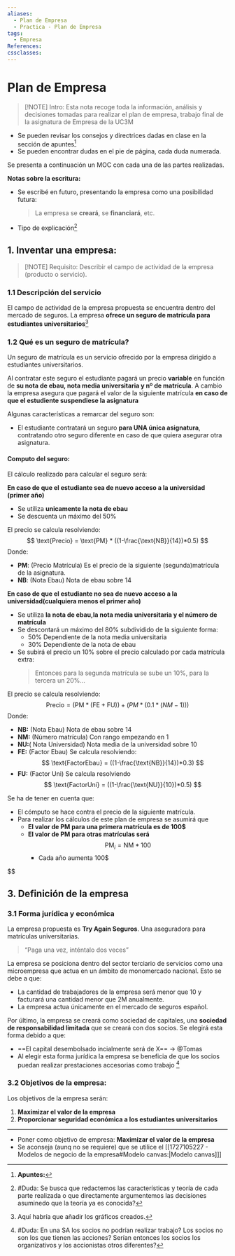 ```yaml
---
aliases:
  - Plan de Empresa
  - Practica - Plan de Empresa
tags:
  - Empresa
References: 
cssclasses:
---
```

# Plan de Empresa


> [!NOTE] Intro: 
> Esta nota recoge toda la información, análisis y decisiones tomadas para realizar el plan de empresa, trabajo final de la asignatura de Empresa de la UC3M 
+ Se pueden revisar los consejos y directrices dadas en clase en la sección de apuntes[^1]
+ Se pueden encontrar dudas en el pie de página, cada duda numerada. 

Se presenta a continuación un MOC con cada una de las partes realizadas. 

**Notas sobre la escritura:**
+ Se escribé en futuro, presentando la empresa como una posibilidad futura: 
  > La empresa se **creará**, se **financiará**, etc. 
  
+ Tipo de explicación[^2]
## 1. Inventar una empresa:

> [!NOTE] Requisito: 
> Describir el campo de actividad de la empresa (producto o servicio). 
> 

### 1.1 Descripción del servicio
El campo de actividad de la empresa propuesta se encuentra dentro del mercado de seguros. La empresa **ofrece un seguro de matrícula para estudiantes universitarios**[^4]
### 1.2 Qué es un seguro de matrícula?
Un seguro de matrícula es un servicio ofrecido por la empresa dirigido a estudiantes universitarios. 

 Al contratar este seguro el estudiante pagará un precio **variable** en función de **su nota de ebau, nota media universitaria y nº de matrícula**. A  cambio la empresa asegura que pagará el valor de la siguiente matrícula  **en caso de que el estudiente suspendiese la asignatura**

Algunas características a remarcar del seguro son: 
+ El estudiante contratará un seguro **para UNA única asignatura**, contratando otro seguro diferente en caso de que quiera asegurar otra asignatura.


#### Computo del seguro:
El cálculo realizado para calcular el seguro será: 

**En caso de que el estudiante sea de nuevo acceso a la universidad (primer año)**
+ Se utiliza **unicamente la nota de ebau**
+ Se descuenta un máximo del 50%

El precio se calcula resolviendo:
$$
\text{Precio} = \text{PM} * ((1-\frac{\text{NB}}{14})*0.5)
$$
Donde: 
+ **PM**: (Precio Matrícula) Es el precio de la siguiente (segunda)matrícula de la asignatura. 
+ **NB**: (Nota Ebau) Nota de ebau sobre 14

**En caso de que el estudiante no sea de nuevo acceso a la universidad(cualquiera menos el primer año)**
+ Se utiliza **la nota de ebau,la nota media universitaria y el número de matrícula**
+ Se descontará un máximo del 80% subdividido de la siguiente forma: 
	+ 50% Dependiente de la nota media universitaria 
	+ 30% Dependiente de la nota de ebau
+ Se subirá el precio un 10% sobre el precio calculado por cada matrícula extra: 
  > Entonces para la segunda matrícula se sube un 10%, para la tercera un 20%…

El precio se calcula resolviendo:
$$
\text{Precio} = (\text{PM} * (\text{FE} + \text{FU})) +( PM * (0.1 * (NM - 1)))
$$
Donde:
+ **NB:** (Nota Ebau) Nota de ebau sobre 14
+ **NM:** (Número matrícula) Con rango empezando en 1
+ **NU:**( Nota Universidad) Nota media de la universidad sobre 10
+ **FE:** (Factor Ebau) Se calcula resolviendo:
$$
\text{FactorEbau} = ((1-\frac{\text{NB}}{14})*0.3)
$$
+ **FU:** (Factor Uni) Se calcula resolviendo
$$
\text{FactorUni} = ((1-\frac{\text{NU}}{10})*0.5)
$$

Se ha de tener en cuenta que: 
+ El cómputo se hace contra el precio de la siguiente matrícula. 
+ Para realizar los cálculos de este plan de empresa se asumirá que
	+ **El valor de PM para una primera matrícula es de 100$**
	+ **El valor de PM para otras matrículas será**
	$$
	 \text{PM}_i = \text{NM} * 100
	$$
		+ Cada año aumenta 100$

$$

## 3. Definición de la empresa
### 3.1 Forma jurídica y económica 
La empresa propuesta es **Try Again Seguros**. Una aseguradora para matrículas universitarias. 
> “Paga una vez, inténtalo dos veces”

La empresa se posiciona dentro del sector terciario de servicios como una microempresa que actua en un ámbito de monomercado nacional. 
Esto se debe a que: 
+ La cantidad de trabajadores de la empresa será menor que 10 y facturará una cantidad menor que 2M anualmente. 
+ La empresa actua únicamente en el mercado de seguros español. 

Por último, la empresa se creará como  sociedad de capitales, una **sociedad de responsabilidad limitada** que se creará con dos socios. 
Se elegirá esta forma debido a que:
+ ==El capital desembolsado incialmente será de X==  → @Tomas
+ Al elegir esta forma jurídica la empresa se beneficia de que los socios puedan realizar prestaciones accesorias como trabajo [^3]
### 3.2 Objetivos de la empresa: 
Los objetivos de la empresa serán:
1. **Maximizar el valor de la empresa**
2. **Proporcionar seguridad económica a los estudiantes universitarios**


***
[^1]: **Apuntes:**
+ Poner como objetivo de empresa: **Maximizar el valor de la empresa**
+ Se aconseja (aunq no se requiere) que se utilice el [[1727105227 - Modelos de negocio de la empresa#Modelo canvas:|Modelo canvas]]]
[^2]: #Duda: Se busca que redactemos las características y teoría de cada parte realizada o que directamente argumentemos las decisiones asuminedo que la teoría ya es conocida? 
[^3]: #Duda: En una SA los socios no podrían realizar trabajo? Los socios no son los que tienen las acciones? Serían entonces los socios los organizativos y los accionistas otros diferentes?
[^4]: Aquí habría que añadir los gráficos creados. 